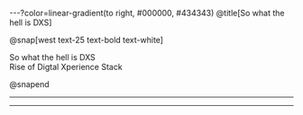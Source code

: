 ---?color=linear-gradient(to right, #000000, #434343)
@title[So what the hell is DXS]

<!--
Tip! Get started with this template as follows:
Step 1. Delete the contents of this PITCHME.md file.
Step 2. Start adding your own custom slide content.
Step 3. Copy slide markdown snippets from template/md directory as needed.
-->

@snap[west text-25 text-bold text-white]

So what the hell is DXS <br> Rise of Digtal Xperience Stack

@snapend

---

---
